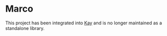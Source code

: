 # Marco

This project has been integrated into [Kay](https://github.com/CuarzoSoftware/Kay) and is no longer maintained as a standalone library.